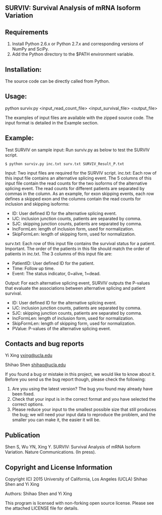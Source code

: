 ## SURVIV: Survival Analysis of mRNA Isoform Variation

Requirements
------------
1. Install Python 2.6.x or Python 2.7.x and corresponding versions of NumPy and
SciPy.
2. Add the Python directory to the $PATH environment variable.

Installation:
------------
The source code can be directly called from Python.

Usage:
--------------------------------
python surviv.py <input_read_count_file> <input_survival_file> <output_file> 

The examples of input files are available with the zipped source code. The input format is detailed in the Example section.

Example:
--------------------------------
Test SURVIV on sample input:
Run surviv.py as below to test the SURVIV script.

    $ python surviv.py inc.txt surv.txt SURVIV_Result_P.txt

Input: Two input files are required for the SURVIV script. inc.txt: Each row of
this input file contains an alternative splicing event. The 5 columns of this
input file contain the read counts for the two isoforms of the alternative
splicing event. The read counts for different patients are separated by commas
in the column. As an example, for exon skipping events, each row defines a
skipped exon and the columns contain the read counts for inclusion and skipping
isoforms:
- ID: User defined ID for the alternative splicing event.
- IJC: inclusion junction counts, patients are separated by comma.
- SJC: skipping junction counts, patients are separated by comma.
- IncFormLen: length of inclusion form, used for normalization.
- SkipFormLen: length of skipping form, used for normalization.

surv.txt: Each row of this input file contains the survival status for a
patient. Important. The order of the patients in this file should match the
order of patients in inc.txt. The 3 columns of this input file are:
- PatientID: User defined ID for the patient.
- Time: Follow up time.
- Event: The status indicator, 0=alive, 1=dead.

Output: For each alternative splicing event, SURVIV outputs the P-values that
evaluate the associations between alternative splicing and patient survival.
- ID: User defined ID for the alternative splicing event.
- IJC: inclusion junction counts, patients are separated by comma.
- SJC: skipping junction counts, patients are separated by comma.
- IncFormLen: length of inclusion form, used for normalization.
- SkipFormLen: length of skipping form, used for normalization.
- PValue: P-values of the alternative splicing event.


Contacts and bug reports
------------------------
Yi Xing
yxing@ucla.edu

Shihao Shen
shihao@ucla.edu

If you found a bug or mistake in this project, we would like to know about it.
Before you send us the bug report though, please check the following:

1. Are you using the latest version? The bug you found may already have been
   fixed.
2. Check that your input is in the correct format and you have selected the
   correct options.
3. Please reduce your input to the smallest possible size that still produces
   the bug; we will need your input data to reproduce the problem, and the
   smaller you can make it, the easier it will be.

Publication
------------
Shen S, Wu YN, Xing Y. SURVIV: Survival Analysis of mRNA Isoform Variation.
Nature Communications. (In press).

Copyright and License Information
---------------------------------
Copyright (C) 2015 University of California, Los Angeles (UCLA)
Shihao Shen and Yi Xing

Authors: Shihao Shen and Yi Xing

This program is licensed with non-forking open source license. Please see the attached LICENSE file for details.

